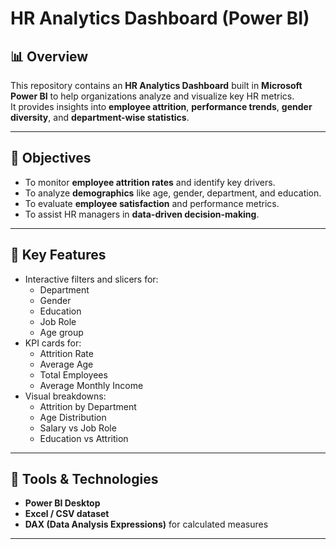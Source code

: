 # HR Analytics Dashboard (Power BI)

## 📊 Overview
This repository contains an **HR Analytics Dashboard** built in **Microsoft Power BI** to help organizations analyze and visualize key HR metrics.  
It provides insights into **employee attrition**, **performance trends**, **gender diversity**, and **department-wise statistics**.

---

## 🎯 Objectives
- To monitor **employee attrition rates** and identify key drivers.
- To analyze **demographics** like age, gender, department, and education.
- To evaluate **employee satisfaction** and performance metrics.
- To assist HR managers in **data-driven decision-making**.

---

## 🧠 Key Features
- Interactive filters and slicers for:
  - Department
  - Gender
  - Education
  - Job Role
  - Age group
- KPI cards for:
  - Attrition Rate
  - Average Age
  - Total Employees
  - Average Monthly Income
- Visual breakdowns:
  - Attrition by Department
  - Age Distribution
  - Salary vs Job Role
  - Education vs Attrition

---

## 🧰 Tools & Technologies
- **Power BI Desktop**
- **Excel / CSV dataset**
- **DAX (Data Analysis Expressions)** for calculated measures

---

